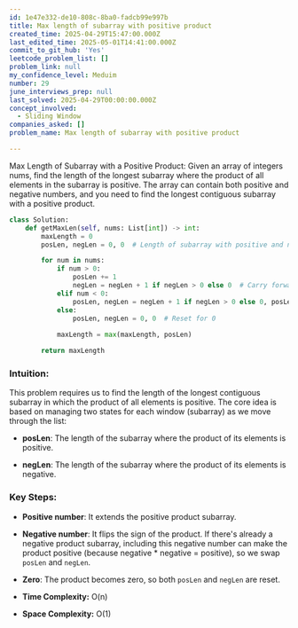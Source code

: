```yaml
---
id: 1e47e332-de10-808c-8ba0-fadcb99e997b
title: Max length of subarray with positive product
created_time: 2025-04-29T15:47:00.000Z
last_edited_time: 2025-05-01T14:41:00.000Z
commit_to_git_hub: 'Yes'
leetcode_problem_list: []
problem_link: null
my_confidence_level: Meduim
number: 29
june_interviews_prep: null
last_solved: 2025-04-29T00:00:00.000Z
concept_involved:
  - Sliding Window
companies_asked: []
problem_name: Max length of subarray with positive product

---
```


Max Length of Subarray with a Positive Product:
Given an array of integers nums, find the length of the longest subarray where the product of all elements in the subarray is positive. The array can contain both positive and negative numbers, and you need to find the longest contiguous subarray with a positive product.

```python
class Solution:
    def getMaxLen(self, nums: List[int]) -> int:
        maxLength = 0
        posLen, negLen = 0, 0  # Length of subarray with positive and negative product

        for num in nums:
            if num > 0:
                posLen += 1
                negLen = negLen + 1 if negLen > 0 else 0  # Carry forward negative subarray length if possible
            elif num < 0:
                posLen, negLen = negLen + 1 if negLen > 0 else 0, posLen + 1
            else:
                posLen, negLen = 0, 0  # Reset for 0
            
            maxLength = max(maxLength, posLen)

        return maxLength

```

### Intuition:

This problem requires us to find the length of the longest contiguous subarray in which the product of all elements is positive. The core idea is based on managing two states for each window (subarray) as we move through the list:

*   **posLen**: The length of the subarray where the product of its elements is positive.

*   **negLen**: The length of the subarray where the product of its elements is negative.

### Key Steps:

*   **Positive number**: It extends the positive product subarray.

*   **Negative number**: It flips the sign of the product. If there's already a negative product subarray, including this negative number can make the product positive (because negative \* negative = positive), so we swap `posLen` and `negLen`.

*   **Zero**: The product becomes zero, so both `posLen` and `negLen` are reset.

*   **Time Complexity:** O(n)

*   **Space Complexity:** O(1)
